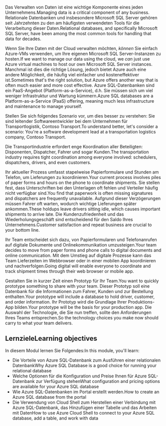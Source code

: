 <span data-ttu-id="3de5f-101">Das Verwalten von Daten ist eine wichtige Komponente eines jeden Unternehmens.</span><span class="sxs-lookup"><span data-stu-id="3de5f-101">Managing data is a critical component of any business.</span></span> <span data-ttu-id="3de5f-102">Relationale Datenbanken und insbesondere Microsoft SQL Server gehören seit Jahrzehnten zu den am häufigsten verwendeten Tools für die Verarbeitung dieser Daten.</span><span class="sxs-lookup"><span data-stu-id="3de5f-102">Relational databases, and specifically Microsoft SQL Server, have been among the most common tools for handling that data for decades.</span></span> 

<span data-ttu-id="3de5f-103">Wenn Sie Ihre Daten mit der Cloud verwalten möchten, _können_ Sie einfach Azure-VMs verwenden, um Ihre eigenen Microsoft SQL Server-Instanzen zu hosten.</span><span class="sxs-lookup"><span data-stu-id="3de5f-103">If we want to manage our data using the cloud, we _can_ just use Azure virtual machines to host our own Microsoft SQL Server instances.</span></span> <span data-ttu-id="3de5f-104">Manchmal ist dies die richtige Lösung, jedoch bietet Azure auch eine andere Möglichkeit, die häufig viel einfacher und kosteneffektiver ist.</span><span class="sxs-lookup"><span data-stu-id="3de5f-104">Sometimes that's the right solution, but Azure offers another way that is often much easier and more cost effective.</span></span> <span data-ttu-id="3de5f-105">Azure SQL-Datenbanken sind ein PaaS-Angebot (Platform-as-a-Service), d.h. Sie müssen sich um viel weniger Infrastruktur und Wartung kümmern.</span><span class="sxs-lookup"><span data-stu-id="3de5f-105">Azure SQL databases are a Platform-as-a-Service (PaaS) offering, meaning much less infrastructure and maintenance to manage yourself.</span></span>

<span data-ttu-id="3de5f-106">Stellen Sie sich folgendes Szenario vor, um dies besser zu verstehen: Sie sind leitender Softwareentwickler bei dem Unternehmen für Transportlogistik, Contoso Transport.</span><span class="sxs-lookup"><span data-stu-id="3de5f-106">To understand better, let's consider a scenario: You're a software development lead at a transportation logistics company, Contoso Transport.</span></span>

<span data-ttu-id="3de5f-107">Die Transportindustrie erfordert enge Koordination aller Beteiligten: Disponenten, Dispatcher, Fahrer und sogar Kunden.</span><span class="sxs-lookup"><span data-stu-id="3de5f-107">The transportation industry requires tight coordination among everyone involved: schedulers, dispatchers, drivers, and even customers.</span></span>

<span data-ttu-id="3de5f-108">Ihr aktueller Prozess umfasst stapelweise Papierformulare und Stunden am Telefon, um Lieferungen zu koordinieren.</span><span class="sxs-lookup"><span data-stu-id="3de5f-108">Your current process involves piles of paper forms and hours on the phone to coordinate shipments.</span></span> <span data-ttu-id="3de5f-109">Sie stellen fest, dass Unterschriften bei den Unterlagen oft fehlen und Verteiler häufig nicht verfügbar sind.</span><span class="sxs-lookup"><span data-stu-id="3de5f-109">You find that paperwork is often missing signatures and dispatchers are frequently unavailable.</span></span> <span data-ttu-id="3de5f-110">Aufgrund dieser Verzögerungen müssen Fahrer oft warten, wodurch wichtige Lieferungen später ankommen.</span><span class="sxs-lookup"><span data-stu-id="3de5f-110">These holdups leave drivers sitting idle, which causes important shipments to arrive late.</span></span> <span data-ttu-id="3de5f-111">Die Kundenzufriedenheit und das Wiederholungsgeschäft sind entscheidend für den Saldo Ihres Unternehmens.</span><span class="sxs-lookup"><span data-stu-id="3de5f-111">Customer satisfaction and repeat business are crucial to your bottom line.</span></span>

<span data-ttu-id="3de5f-112">Ihr Team entscheidet sich dazu, von Papierformularen und Telefonanrufen auf digitale Dokumente und Onlinekommunikation umzusteigen.</span><span class="sxs-lookup"><span data-stu-id="3de5f-112">Your team decides to move from paper forms and phone calls to digital documents and online communication.</span></span> <span data-ttu-id="3de5f-113">Mit dem Umstieg auf digitale Prozesse kann das Team Lieferzeiten im Webbrowser oder in einer mobilen App koordinieren und nachverfolgen.</span><span class="sxs-lookup"><span data-stu-id="3de5f-113">Going digital will enable everyone to coordinate and track shipment times through their web browser or mobile app.</span></span>

<span data-ttu-id="3de5f-114">Gestalten Sie in kurzer Zeit einen Prototyp für Ihr Team.</span><span class="sxs-lookup"><span data-stu-id="3de5f-114">You want to quickly prototype something to share with your team.</span></span> <span data-ttu-id="3de5f-115">Dieser Prototyp soll eine Datenbank für die Informationen zum Fahrer, Kunden und zur Bestellung enthalten.</span><span class="sxs-lookup"><span data-stu-id="3de5f-115">Your prototype will include a database to hold driver, customer, and order information.</span></span> <span data-ttu-id="3de5f-116">Ihr Prototyp wird die Grundlage Ihrer Produktions-App bilden.</span><span class="sxs-lookup"><span data-stu-id="3de5f-116">Your prototype will be the basis for your production app.</span></span> <span data-ttu-id="3de5f-117">Die Auswahl der Technologie, die Sie nun treffen, sollte den Anforderungen Ihres Teams entsprechen.</span><span class="sxs-lookup"><span data-stu-id="3de5f-117">So the technology choices you make now should carry to what your team delivers.</span></span>

## <a name="learning-objectives"></a><span data-ttu-id="3de5f-118">Lernziele</span><span class="sxs-lookup"><span data-stu-id="3de5f-118">Learning objectives</span></span>

<span data-ttu-id="3de5f-119">In diesem Modul lernen Sie Folgendes:</span><span class="sxs-lookup"><span data-stu-id="3de5f-119">In this module, you'll learn:</span></span>

- <span data-ttu-id="3de5f-120">Die Vorteile von Azure SQL-Datenbank zum Ausführen einer relationalen Datenbank</span><span class="sxs-lookup"><span data-stu-id="3de5f-120">Why Azure SQL Database is a good choice for running your relational database</span></span>
- <span data-ttu-id="3de5f-121">Welche Optionen für die Konfiguration und Preise Ihnen für Azure SQL-Datenbank zur Verfügung stehen</span><span class="sxs-lookup"><span data-stu-id="3de5f-121">What configuration and pricing options are available for your Azure SQL database</span></span>
- <span data-ttu-id="3de5f-122">Wie Azure SQL-Datenbanken im Portal erstellt werden.</span><span class="sxs-lookup"><span data-stu-id="3de5f-122">How to create an Azure SQL database from the portal</span></span>
- <span data-ttu-id="3de5f-123">Die Verwendung von Cloud Shell zum Herstellen einer Verbindung mit Azure SQL-Datenbank, das Hinzufügen einer Tabelle und das Arbeiten mit Daten</span><span class="sxs-lookup"><span data-stu-id="3de5f-123">How to use Azure Cloud Shell to connect to your Azure SQL database, add a table, and work with data</span></span>
